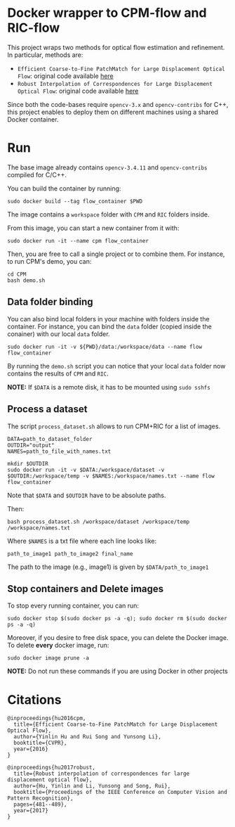 # Docker wrapper to CPM-flow and RIC-flow
This project wraps two methods for optical flow estimation and refinement.
In particular, methods are:
* `Efficient Coarse-to-Fine PatchMatch for Large Displacement Optical Flow`: original code available [here](https://github.com/YinlinHu/CPM)
* `Robust Interpolation of Correspondences for Large Displacement Optical Flow`: original code available [here](https://github.com/YinlinHu/Ric)



Since both the code-bases require `opencv-3.x` and `opencv-contribs` for C++, this project enables to deploy them on different machines using a shared Docker container. 

# Run
The base image already contains `opencv-3.4.11` and `opencv-contribs` compiled for C/C++.

You can build the container by running:

```
sudo docker build --tag flow_container $PWD
```

The image contains a `workspace` folder with `CPM` and `RIC` folders inside. 

From this image, you can start a new container from it with:

```
sudo docker run -it --name cpm flow_container 
```

Then, you are free to call a single project or to combine them.
For instance, to run CPM's demo, you can:

```
cd CPM
bash demo.sh
```

## Data folder binding

You can also bind local folders in your machine with folders inside the container.
For instance, you can bind the `data` folder (copied inside the conainer) with our local `data` folder.

```
sudo docker run -it -v ${PWD}/data:/workspace/data --name flow flow_container
```

By running the `demo.sh` script you can notice that your local `data` folder now contains the results of `CPM` and `RIC`.

**NOTE:** If `$DATA` is a remote disk, it has to be mounted using `sudo sshfs`

## Process a dataset

The script `process_dataset.sh` allows to run CPM+RIC for a list of images.

```
DATA=path_to_dataset_folder
OUTDIR="output"
NAMES=path_to_file_with_names.txt

mkdir $OUTDIR
sudo docker run -it -v $DATA:/workspace/dataset -v $OUTDIR:/workspace/temp -v $NAMES:/workspace/names.txt --name flow flow_container
```

Note that `$DATA` and `$OUTDIR` have to be absolute paths.

Then:

```
bash process_dataset.sh /workspace/dataset /workspace/temp /workspace/names.txt
```

Where `$NAMES` is a txt file where each line looks like:

```
path_to_image1 path_to_image2 final_name
```

The path to the image (e.g., image1) is given by `$DATA/path_to_image1`
## Stop containers and Delete images
To stop every running container, you can run:
```
sudo docker stop $(sudo docker ps -a -q); sudo docker rm $(sudo docker ps -a -q)
```

Moreover, if you desire to free disk space, you can delete the Docker image.
To delete **every** docker image, run:
```
sudo docker image prune -a
```

**NOTE:** Do not run these commands if you are using Docker in other projects

# Citations

```
@inproceedings{hu2016cpm,
  title={Efficient Coarse-to-Fine PatchMatch for Large Displacement Optical Flow},
  author={Yinlin Hu and Rui Song and Yunsong Li},
  booktitle={CVPR},
  year={2016}
}
```

```
@inproceedings{hu2017robust,
  title={Robust interpolation of correspondences for large displacement optical flow},
  author={Hu, Yinlin and Li, Yunsong and Song, Rui},
  booktitle={Proceedings of the IEEE Conference on Computer Vision and Pattern Recognition},
  pages={481--489},
  year={2017}
}
```
